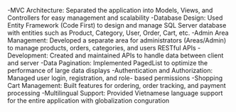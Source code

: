 -MVC Architecture: Separated the application into Models, Views, and 
Controllers for easy management and scalability
-Database Design: Used Entity Framework (Code First) to design and manage 
SQL Server database with entities such as Product, Category, User, Order, 
Cart, etc.
-Admin Area Management: Developed a separate area for administrators 
(Areas/Admin) to manage products, orders, categories, and users RESTful APIs 
-Development: Created and maintained APIs to handle data between client 
and server
-Data Pagination: Implemented PagedList to optimize the performance of 
large data displays
-Authentication and Authorization: Managed user login, registration, and role-
based permissions
-Shopping Cart Management: Built features for ordering, order tracking, and 
payment processing
-Multilingual Support: Provided Vietnamese language support for the entire 
application with globalization conguration
 
 
